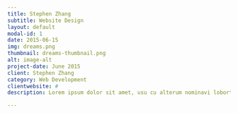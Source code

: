 ```yaml
---
title: Stephen Zhang
subtitle: Website Design
layout: default
modal-id: 1
date: 2015-06-15
img: dreams.png
thumbnail: dreams-thumbnail.png
alt: image-alt
project-date: June 2015
client: Stephen Zhang
category: Web Development
clientwebsite: #
description: Lorem ipsum dolor sit amet, usu cu alterum nominavi lobortis. At duo novum diceret. Tantas apeirian vix et, usu sanctus postulant inciderint ut, populo diceret necessitatibus in vim. Cu eum dicam feugiat noluisse.

---
```

